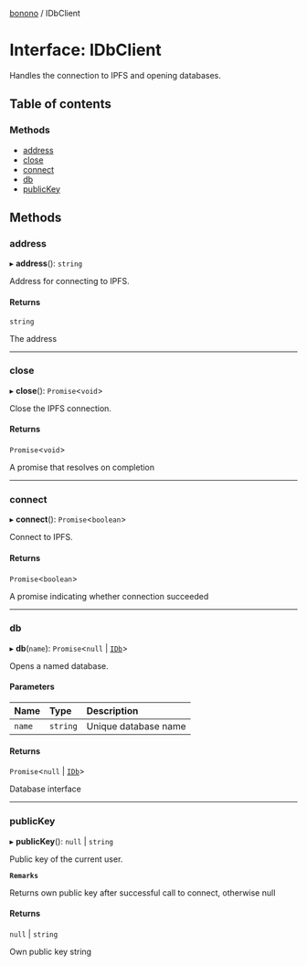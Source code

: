 [bonono](../README.md) / IDbClient

# Interface: IDbClient

Handles the connection to IPFS and opening databases.

## Table of contents

### Methods

- [address](IDbClient.md#address)
- [close](IDbClient.md#close)
- [connect](IDbClient.md#connect)
- [db](IDbClient.md#db)
- [publicKey](IDbClient.md#publickey)

## Methods

### address

▸ **address**(): `string`

Address for connecting to IPFS.

#### Returns

`string`

The address

___

### close

▸ **close**(): `Promise`<`void`\>

Close the IPFS connection.

#### Returns

`Promise`<`void`\>

A promise that resolves on completion

___

### connect

▸ **connect**(): `Promise`<`boolean`\>

Connect to IPFS.

#### Returns

`Promise`<`boolean`\>

A promise indicating whether connection succeeded

___

### db

▸ **db**(`name`): `Promise`<``null`` \| [`IDb`](IDb.md)\>

Opens a named database.

#### Parameters

| Name | Type | Description |
| :------ | :------ | :------ |
| `name` | `string` | Unique database name |

#### Returns

`Promise`<``null`` \| [`IDb`](IDb.md)\>

Database interface

___

### publicKey

▸ **publicKey**(): ``null`` \| `string`

Public key of the current user.

**`Remarks`**

Returns own public key after successful call to connect, otherwise null

#### Returns

``null`` \| `string`

Own public key string
